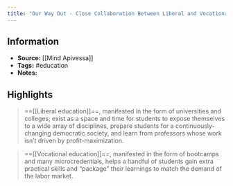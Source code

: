 ```yaml
---
title: "Our Way Out - Close Collaboration Between Liberal and Vocational Education - Essay"
---
```

## Information
- **Source:** [[Mind Apivessa]]
- **Tags:** #education 
- **Notes:** 

## Highlights
> ==[[Liberal education]]==, manifested in the form of universities and colleges, exist as a space and time for students to expose themselves to a wide array of disciplines, prepare students for a continuously-changing democratic society, and learn from professors whose work isn’t driven by profit-maximization.


> ==[[Vocational education]]==, manifested in the form of bootcamps and many microcredentials, helps a handful of students gain extra practical skills and “package” their learnings to match the demand of the labor market.